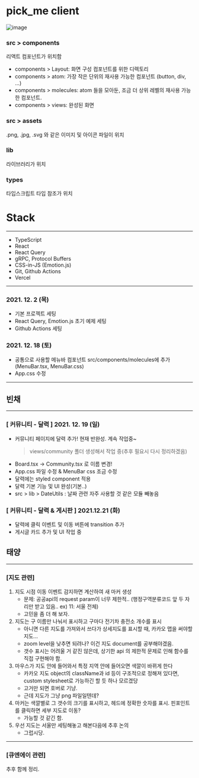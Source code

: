 # pick_me client
![image](https://user-images.githubusercontent.com/58977834/146023520-762d61ff-fb87-4715-8597-93f31110e05e.png)

### src > components
리액트 컴포넌트가 위치함
- components > Layout: 화면 구성 컴포넌트를 위한 디렉토리
- components > atom: 가장 작은 단위의 재사용 가능한 컴포넌트 (button, div, ...)
- components > molecules: atom 들을 모아둔, 조금 더 상위 레벨의 재사용 가능한 컴포넌트.
- components > views: 완성된 화면

### src > assets
.png, .jpg, .svg 와 같은 이미지 및 아이콘 파일이 위치

### lib
라이브러리가 위치

### types
타입스크립트 타입 참조가 위치

# Stack
---
- TypeScript
- React
- React Query
- gRPC, Protocol Buffers
- CSS-in-JS (Emotion.js)
- Git, Github Actions
- Vercel
---

### 2021. 12. 2 (목)
- 기본 프로젝트 세팅
- React Query, Emotion.js 초기 예제 세팅
- Github Actions 세팅

### 2021. 12. 18 (토)
- 공통으로 사용할 메뉴바 컴포넌트 src/components/molecules에 추가(MenuBar.tsx, MenuBar.css)
- App.css 수정
---


## 빈채
---
### [ 커뮤니티 - 달력 ] 2021. 12. 19 (일)
- 커뮤니티 페이지에 달력 추가! 현재 반완성. 계속 작업중~
    > views/community 폴더 생성해서 작업 중(추후 필요시 다시 정리하겠음)
- Board.tsx -> Community.tsx 로 이름 변경!
- App.css 파일 수정 & MenuBar css 조금 수정
- 달력에는 styled component 적용
- 달력 기본 기능 및 UI 완성(기본..) 
- src > lib > DateUtils : 날짜 관련 자주 사용할 것 같은 모듈 빼놓음

### [ 커뮤니티 - 달력 & 게시판 ] 2021.12.21 (화)
- 달력에 클릭 이벤트 및 이동 버튼에 transition 추가
- 게시글 카드 추가 및 UI 작업 중

## 태양
---
### [지도 관련]

1. 지도 시점 이동 이벤트 감지하면 계산하여 새 마커 생성
    - 문제: 공공api의 request param이 너무 제한적.. (행정구역분류코드 앞 두 자리만 받고 있음.. ex) 11: 서울 전체)
    - 고민을 좀 더 해 보자.
2. 지도는 구 이름만 나눠서 표시하고 구마다 전기차 충전소 개수를 표시
    - 아니면 다른 지도를 가져와서 쓰다가 상세지도를 표시할 때, 카카오 맵을 써야할지도...
    - zoom level을 낮추면 되려나? 이건 지도 document를 공부해야겠음.
    - 갯수 표시는 어려울 거 같진 않은데, 상기한 api 의 제한적 문제로 인해 함수를 직접 구현해야 함.
3. 마우스가 지도 안에 들어와서 특정 지역 안에 들어오면 색깔이 바뀌게 한다
    - 카카오 지도 object의 className과 id 등이 구조적으로 정해져 있다면, custom stylesheet로 가능하긴 할 듯 하나 모르겠당
    - 고거만 되면 호버로 기냥.
    - 근데 지도가 그냥 png 파일일텐데?
4. 마커는 색깔별로 그 갯수의 크기를 표시하고, 헤드에 정확한 숫자를 표시. 핀포인트를 클릭하면 세부 지도로 이동?
    - 가능할 것 같긴 함.
5. 우선 지도는 서울만 세팅해놓고 해본다음에 추후 논의
    - 그럽시당.
---
### [큐엔에이 관련]

추후 함께 정리.
